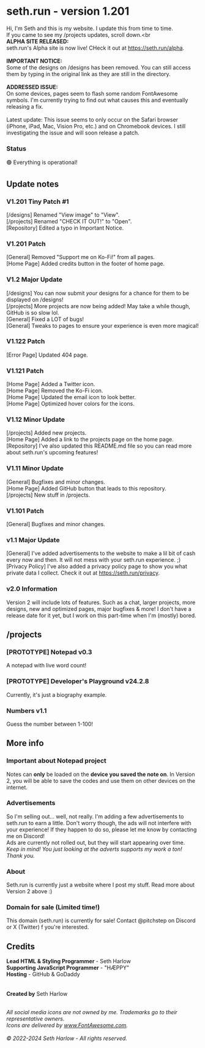 # seth.run - version 1.201
Hi, I'm Seth and this is my website. I update this from time to time.<br>
If you came to see my /projects updates, scroll down.<br
<br>
**ALPHA SITE RELEASED:**<br>
seth.run's Alpha site is now live! CHeck it out at https://seth.run/alpha.
<br><br>
**IMPORTANT NOTICE:**<br>
Some of the designs on /designs has been removed. You can still access them by typing in the original link as they are still in the directory.<br>
<br>
**ADDRESSED ISSUE:**<br>
On some devices, pages seem to flash some random FontAwesome symbols. I'm currently trying to find out what causes this and eventually releasing a fix.<br><br>Latest update: This issue seems to only occur on the Safari browser (iPhone, iPad, Mac, Vision Pro, etc.) and on Chromebook devices. I still investigating the issue and will soon release a patch.
<br>
### Status
🟢 Everything is operational!

## Update notes

### V1.201 Tiny Patch #1
[/designs] Renamed "View image" to "View".<br>
[/projects] Renamed "CHECK IT OUT!" to "Open".<br>
[Repository] Edited a typo in Important Notice.

### V1.201 Patch
[General] Removed "Support me on Ko-Fi!" from all pages.<br>
[Home Page] Added credits button in the footer of home page.

### V1.2 Major Update
[/designs] You can now submit _your_ designs for a chance for them to be displayed on /designs!<br>
[/projects] More projects are now being added! May take a while though, GitHub is so slow lol.<br>
[General] Fixed a LOT of bugs!<br>
[General] Tweaks to pages to ensure your experience is even more magical!

### V1.122 Patch
[Error Page] Updated 404 page.

### V1.121 Patch
[Home Page] Added a Twitter icon.<br>
[Home Page] Removed the Ko-Fi icon.<br>
[Home Page] Updated the email icon to look better.<br>
[Home Page] Optimized hover colors for the icons.

### V1.12 Minor Update
[/projects] Added new projects.<br>
[Home Page] Added a link to the projects page on the home page.<br>
[Repository] I've also updated this README.md file so you can read more about seth.run's upcoming features!

### V1.11 Minor Update
[General] Bugfixes and minor changes.<br>
[Home Page] Added GitHub button that leads to this repository.<br>
[/projects] New stuff in /projects.

### V1.101 Patch
[General] Bugfixes and minor changes.

### v1.1 Major Update
[General] I've added advertisements to the website to make a lil bit of cash every now and then. It will not mess with your seth.run experience. ;)<br>
[Privacy Policy] I've also added a privacy policy page to show you what private data I collect. Check it out at https://seth.run/privacy.

### v2.0 Information
Version 2 will include lots of features. Such as a chat, larger projects, more designs, new and optimized pages, major bugfixes & more! I don't have a release date for it yet, but I work on this part-time when I'm (mostly) bored.

## /projects

### [PROTOTYPE] Notepad v0.3
A notepad with live word count!

### [PROTOTYPE] Developer's Playground v24.2.8
Currently, it's just a biography example.

### Numbers v1.1
Guess the number between 1-100!

## More info

### Important about Notepad project
Notes can **only** be loaded on the **device you saved the note on**. In Version 2, you will be able to save the codes and use them on other devices on the internet.

### Advertisements
So I'm selling out... well, not really. I'm adding a few advertisements to seth.run to earn a little. Don't worry though, the ads will not interfere with your experience! If they happen to do so, please let me know by contacting me on Discord!<br>
Ads are currently not rolled out, but they will start appearing over time.<br>
_Keep in mind! You just looking at the adverts supports my work a ton! Thank you._

### About
Seth.run is currently just a website where I post my stuff. Read more about Version 2 above :)

### Domain for sale (Limited time!)
This domain (seth.run) is currently for sale! Contact @pitchstep on Discord or X (Twitter) f you're interested.

## Credits
**Lead HTML & Styling Programmer** - Seth Harlow<br>
**Supporting JavaScript Programmer** - "HÆPPY"<br>
**Hosting** - GitHub & GoDaddy<br>
<br><br>
**Created by** Seth Harlow<br><br>

_All social media icons are not owned by me. Trademarks go to their representative owners._<br>
_Icons are delivered by www.FontAwesome.com._
<br><br>
_© 2022-2024 Seth Harlow - All rights reserved._
